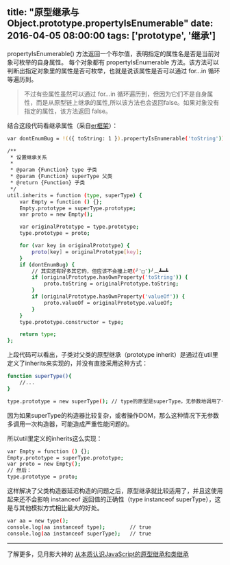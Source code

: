 title: "原型继承与Object.prototype.propertyIsEnumerable"
date: 2016-04-05 08:00:00
tags: ['prototype', '继承']
---
propertyIsEnumerable() 方法返回一个布尔值，表明指定的属性名是否是当前对象可枚举的自身属性。
每个对象都有 propertyIsEnumerable 方法。该方法可以判断出指定对象里的属性是否可枚举，也就是说该属性是否可以通过 for...in 循环等遍历到。
> 不过有些属性虽然可以通过 for...in 循环遍历到，但因为它们不是自身属性，而是从原型链上继承的属性,所以该方法也会返回false。如果对象没有指定的属性，该方法返回 false。

<!-- more -->

结合这段代码看继承属性（采自[er框架](https://github.com/ecomfe/er)）：
``` bash
var dontEnumBug = !(({ toString: 1 }).propertyIsEnumerable('toString'));

/**
 * 设置继承关系
 *
 * @param {Function} type 子类
 * @param {Function} superType 父类
 * @return {Function} 子类
 */
util.inherits = function (type, superType) {
    var Empty = function () {};
    Empty.prototype = superType.prototype;
    var proto = new Empty();

    var originalPrototype = type.prototype;
    type.prototype = proto;

    for (var key in originalPrototype) {
        proto[key] = originalPrototype[key];
    }
    if (dontEnumBug) {
        // 其实还有好多其它的，但应该不会撞上吧(╯‵□′)╯︵┻━┻
        if (originalPrototype.hasOwnProperty('toString')) {
            proto.toString = originalPrototype.toString;
        }
        if (originalPrototype.hasOwnProperty('valueOf')) {
            proto.valueOf = originalPrototype.valueOf;
        }
    }
    type.prototype.constructor = type;

    return type;
};
```
上段代码可以看出，子类对父类的原型继承（prototype inherit）是通过在util里定义了inherits来实现的，并没有直接采用这种方式：
``` bash
function superType(){
    //...
}

type.prototype = new superType(); // type的原型是superType，无参数地调用了一次 superType 的构造器！
```
因为如果superType的构造器比较复杂，或者操作DOM，那么这种情况下无参数多调用一次构造器，可能造成严重性能问题的。

所以util里定义的inherits这么实现：
``` bash
var Empty = function () {};
Empty.prototype = superType.prototype;
var proto = new Empty();
// 然后：
type.prototype = proto;
```
这样解决了父类构造器延迟构造的问题之后，原型继承就比较适用了，并且这使用起来还不会影响 instanceof 返回值的正确性（type instanceof superType），这是与其他模拟方式相比最大的好处。
``` bash
var aa = new type();
console.log(aa instanceof type);        // true
console.log(aa instanceof superType);   // true
```

----------------
了解更多，见月影大神的 [从本质认识JavaScript的原型继承和类继承](http://blog.h5jun.com/post/inherits.html)
